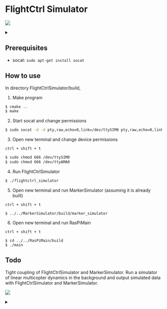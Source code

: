 # FlightCtrl Simulator

![](https://g.gravizo.com/source/custom_mark10?https%3a%2f%2fraw%2egithubusercontent%2ecom%2fAkihiro%2dK%2fRasPiMain%2fmarker_simulator%2fFlightCtrlSimulator%2fREADME%2emd)
<details>
<summary></summary>
custom_mark10
  digraph G {
    subgraph cluster_0 {
      NC_comm[shape=box];
      label = "FlightCtrlSimulator";
    }
    subgraph cluster_1 {
      MarkerSimulator[shape=box];
      label = "MarkerSimulator";
    }
    subgraph cluster_2 {
      FC_comm[shape=box,label="ut_serial FC_comm"];
      marker_comm[shape=box,label="std::thread marker_comm"];
      label = "RasPiMain";
    }
    ttySIM0[label="/dev/ttySIM0"];
    ttyAMA0[label="/dev/ttyAMA0"];
    FC_comm -> ttyAMA0;
    ttyAMA0 -> FC_comm [label="Serial"];
    NC_comm -> ttySIM0;
    ttySIM0 -> NC_comm[label="Serial"];
    ttySIM0 -> ttyAMA0;
    ttyAMA0 -> ttySIM0[label="link with socat"];
    MarkerSimulator -> marker_comm[label="TCP"];
    marker_comm -> MarkerSimulator;
  }
custom_mark10
</details>

Prerequisites
--
 - socat: ``sudo apt-get install socat ``

How to use
--

In directory FlightCtrlSimulator/build,

1. Make program

  ```bash
  $ cmake ..
  $ make
  ```

2. Start socat and change permissions

  ```bash
  $ sudo socat -d -d pty,raw,echo=0,link=/dev/ttySIM0 pty,raw,echo=0,link=/dev/ttyAMA0

  ```

3. Open new terminal and change device permissions

  ``ctrl + shift + t``

  ```bash
  $ sudo chmod 666 /dev/ttySIM0
  $ sudo chmod 666 /dev/ttyAMA0
  ```

4. Run FlightCtrlSimulator

  ```bash
  $ ./flightctrl_simulator
  ```

5. Open new terminal and run MarkerSimulator (assuming it is already built)

  ``ctrl + shift + t``

  ```
  $ ../../MarkerSimulator/build/marker_simulator
  ```

6. Open new terminal and run RasPiMain

  ``ctrl + shift + t``

  ```
  $ cd ../../RasPiMain/build
  $ ./main
  ```

Todo
--
Tight coupling of FlightCtrlSimulator and MarkerSimulator.
Run a simulator of linear multicopter dynamics in the background and output simulated data with FlightCtrlSimulator and MarkerSimulator.


![](https://g.gravizo.com/source/custom_mark11?https%3a%2f%2fraw%2egithubusercontent%2ecom%2fAkihiro%2dK%2fRasPiMain%2fmarker_simulator%2fFlightCtrlSimulator%2fREADME%2emd)
<details>
<summary></summary>
custom_mark11
  digraph G {
    subgraph cluster_0 {
      subgraph cluster_1{
        NC_comm[shape=box];
        label = "FlightCtrlSimulator";
      }
      subgraph cluster_2{
        MarkerSimulator[shape=box,label="tcpserver MarkerSimulator"];
        label = "MarkerSimulator";
      }
      shared_memory[label="shared memory"];
      shared_memory -> NC_comm;
      shared_memory -> MarkerSimulator;
      label = "Multicopter Simulator";
    }
    subgraph cluster_3 {
      FC_comm[shape=box];
      marker_comm[shape=box, label ="std::thread marker_comm"];
      label = "RasPiMain";
    }
    ttySIM0[label="/dev/ttySIM0"];
    ttyAMA0[label="/dev/ttyAMA0"];
    FC_comm -> ttyAMA0;
    ttyAMA0 -> FC_comm [label="Serial"];
    NC_comm -> ttySIM0;
    ttySIM0 -> NC_comm[label="Serial"];
    ttySIM0 -> ttyAMA0;
    ttyAMA0 -> ttySIM0[label="link with socat"];
    MarkerSimulator -> marker_comm[label="TCP"];
    marker_comm -> MarkerSimulator;
  }
custom_mark11
</details>
